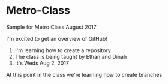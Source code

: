 # Metro-Class
Sample for Metro Class August 2017

I'm excited to get an overview of GitHub!
1. I'm learning how to create a repository
2. The class is being taught by Ethan and Dinah
3. It's Weds Aug 2, 2017

At this point in the class we're learning how to create branches
